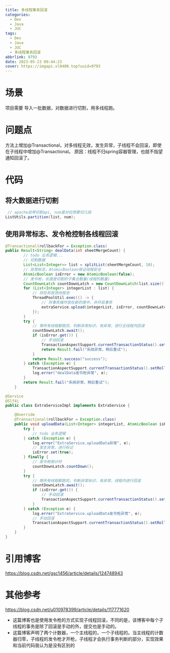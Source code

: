 ```yaml
---
title: 多线程事务回滚
categories:
  - Dev
  - Java
  - JUC
tags:
  - Dev
  - Java
  - JUC
  - 多线程事务回滚
abbrlink: 9793
date: 2023-05-23 09:44:23
cover: https://imgapi.xl0408.top?uuid=9793
---
```


# 场景

项目需要 导入一批数据，对数据进行切割，用多线程跑。

# 问题点

方法上增加@Transactional，对多线程无效，发生异常，子线程不会回滚，即使在子线程中增加@Transactional。
原因：线程不归spring容器管理，也就不指望通知回滚了。

# 代码

## 将大数据进行切割

```java
 // apache自带切割api, num是对应想要切几段
ListUtils.partition(list, num);
```
## 使用异常标志、发令枪控制各线程回滚

```java
@Transactional(rollbackFor = Exception.class)
public Result<String> dealData(int sheetMergeCount) {
		// todo 业务逻辑...
		// 切割数据
        List<List<Integer>> list = splitList(sheetMergeCount, 10);
        // 异常标志，AtomicBoolean保证线程安全
        AtomicBoolean isError = new AtomicBoolean(false);
        // 发令枪，长度是切割的子集合数量(线程的数量)
        CountDownLatch countDownLatch = new CountDownLatch(list.size());
        for (List<Integer> integerList : list) {
        	// 将任务放进线程池
            ThreadPoolUtil.exec(() -> {
            	// 将事务操作放在新的类中，并开启事务
                extraService.upload(integerList, isError, countDownLatch);
            });
        }
        try {
        	// 等所有线程都跑完，判断异常标识，有异常，进行主线程内回滚
            countDownLatch.await();
            if (isError.get()) {
            	// 手动回滚
            	TransactionAspectSupport.currentTransactionStatus().setRollbackOnly();
                return Result.fail("系统异常，稍后重试");
            }
            return Result.success("success");
        } catch (Exception e) {
	        TransactionAspectSupport.currentTransactionStatus().setRollbackOnly();
            log.error("dealData发令枪异常", e);
        }
        return Result.fail("系统异常，稍后重试");
    }
```

```java
@Service
@Slf4j
public class ExtraServiceImpl implements ExtraService {

    @Override
    @Transactional(rollbackFor = Exception.class)
    public void uploadData(List<Integer> integerList, AtomicBoolean isError, CountDownLatch countDownLatch) {
        try {
            // todo 业务逻辑
        } catch (Exception e) {
            log.error("ExtraService.uploadData异常", e);
            // 发生异常，进行标记
            isError.set(true);
        } finally {
        	// 发令枪倒计时
            countDownLatch.countDown();
        }
        try {
        	// 等所有线程都跑完，判断异常标识，有异常，线程内进行回滚
            countDownLatch.await();
            if (isError.get()) {
                // 手动回滚
                TransactionAspectSupport.currentTransactionStatus().setRollbackOnly();
            }
        } catch (Exception e) {
            log.error("ExtraService.uploadData发令枪异常", e);
            // 手动回滚
            TransactionAspectSupport.currentTransactionStatus().setRollbackOnly();
        }
    }
}
```

# 引用博客

https://blog.csdn.net/gsc1456/article/details/124748943

# 其他参考

https://blog.csdn.net/u010978399/article/details/117771620
* 这篇博客也是使用发令枪的方式实现子线程回滚，不同的是，该博客中每个子线程的事务是除了回滚是手动的外，提交也是手动的。
* 这篇博客声明了两个计数器，一个主线程的，一个子线程的。当主线程的计数器归零，子线程的发令枪才开枪，子线程才会执行事务判断的部分，实现效果和当前代码我认为是没有区别的
